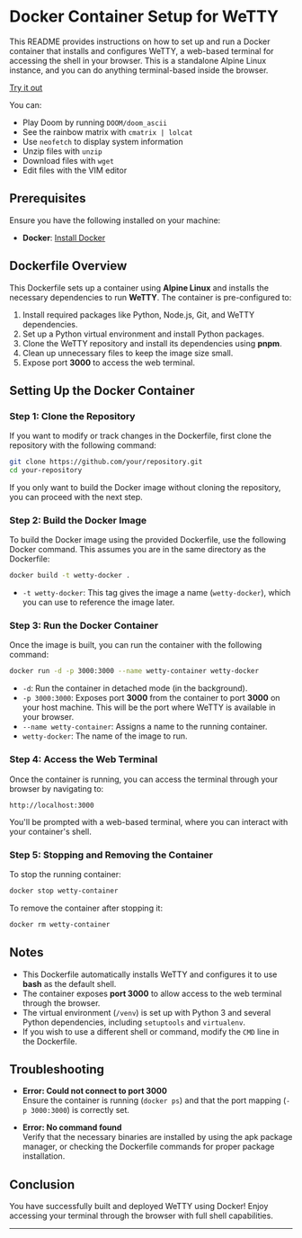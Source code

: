 # Docker Container Setup for WeTTY

This README provides instructions on how to set up and run a Docker container that installs and configures WeTTY, a web-based terminal for accessing the shell in your browser. This is a standalone Alpine Linux instance, and you can do anything terminal-based inside the browser.

[Try it out](https://docker-wetty-alpine.onrender.com)

You can:
- Play Doom by running `DOOM/doom_ascii`
- See the rainbow matrix with `cmatrix | lolcat`
- Use `neofetch` to display system information
- Unzip files with `unzip`
- Download files with `wget`
- Edit files with the VIM editor

## Prerequisites

Ensure you have the following installed on your machine:

- **Docker**: [Install Docker](https://docs.docker.com/get-docker/)

## Dockerfile Overview

This Dockerfile sets up a container using **Alpine Linux** and installs the necessary dependencies to run **WeTTY**. The container is pre-configured to:

1. Install required packages like Python, Node.js, Git, and WeTTY dependencies.
2. Set up a Python virtual environment and install Python packages.
3. Clone the WeTTY repository and install its dependencies using **pnpm**.
4. Clean up unnecessary files to keep the image size small.
5. Expose port **3000** to access the web terminal.

## Setting Up the Docker Container

### Step 1: Clone the Repository

If you want to modify or track changes in the Dockerfile, first clone the repository with the following command:

```bash
git clone https://github.com/your/repository.git
cd your-repository
```

If you only want to build the Docker image without cloning the repository, you can proceed with the next step.

### Step 2: Build the Docker Image

To build the Docker image using the provided Dockerfile, use the following Docker command. This assumes you are in the same directory as the Dockerfile:

```bash
docker build -t wetty-docker .
```

- `-t wetty-docker`: This tag gives the image a name (`wetty-docker`), which you can use to reference the image later.

### Step 3: Run the Docker Container

Once the image is built, you can run the container with the following command:

```bash
docker run -d -p 3000:3000 --name wetty-container wetty-docker
```

- `-d`: Run the container in detached mode (in the background).
- `-p 3000:3000`: Exposes port **3000** from the container to port **3000** on your host machine. This will be the port where WeTTY is available in your browser.
- `--name wetty-container`: Assigns a name to the running container.
- `wetty-docker`: The name of the image to run.

### Step 4: Access the Web Terminal

Once the container is running, you can access the terminal through your browser by navigating to:

```
http://localhost:3000
```

You'll be prompted with a web-based terminal, where you can interact with your container's shell.

### Step 5: Stopping and Removing the Container

To stop the running container:

```bash
docker stop wetty-container
```

To remove the container after stopping it:

```bash
docker rm wetty-container
```

## Notes

- This Dockerfile automatically installs WeTTY and configures it to use **bash** as the default shell.
- The container exposes **port 3000** to allow access to the web terminal through the browser.
- The virtual environment (`/venv`) is set up with Python 3 and several Python dependencies, including `setuptools` and `virtualenv`.
- If you wish to use a different shell or command, modify the `CMD` line in the Dockerfile.

## Troubleshooting

- **Error: Could not connect to port 3000**  
    Ensure the container is running (`docker ps`) and that the port mapping (`-p 3000:3000`) is correctly set.

- **Error: No command found**  
    Verify that the necessary binaries are installed by using the apk package manager, or checking the Dockerfile commands for proper package installation.

## Conclusion

You have successfully built and deployed WeTTY using Docker! Enjoy accessing your terminal through the browser with full shell capabilities.

--- 
